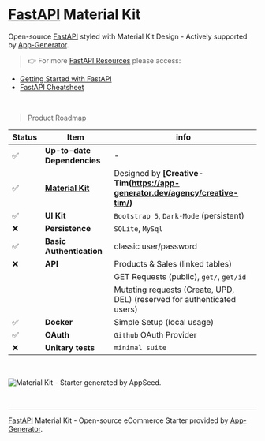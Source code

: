 # [FastAPI](https://app-generator.dev/docs/technologies/fastapi/index.html) Material Kit

Open-source [FastAPI](https://app-generator.dev/docs/technologies/fastapi/index.html) styled with Material Kit Design - Actively supported by [App-Generator](https://app-generator.dev/).

> 👉 For more [FastAPI Resources](https://app-generator.dev/docs/technologies/fastapi.html) please access:

- [Getting Started with FastAPI](https://app-generator.dev/docs/technologies/fastapi/index.html)
- [FastAPI Cheatsheet](https://app-generator.dev/docs/technologies/fastapi/cheatsheet.html)

<br />

> Product Roadmap 

| Status | Item | info | 
| --- | --- | --- |
| ✅ | **Up-to-date Dependencies** | - |
| ✅ | **[Material Kit](https://app-generator.dev/product/material-kit/)** | Designed by **[Creative-Tim(https://app-generator.dev/agency/creative-tim/)** |
| ✅ | **UI Kit** | `Bootstrap 5`, `Dark-Mode` (persistent) |
| ❌ | **Persistence** | `SQLite`, `MySql` |
| ✅ | **Basic Authentication** | classic user/password |
| ❌ | **API** | Products & Sales (linked tables) |
|     |         | GET Requests (public), `get/`, `get/id`  |
|     |         | Mutating requests (Create, UPD, DEL) (reserved for authenticated users) |
| ✅ | **Docker** | Simple Setup (local usage) |
| ✅ | **OAuth** | `Github` OAuth Provider |
| ❌ | **Unitary tests** | `minimal suite` |

<br />

![Material Kit - Starter generated by AppSeed.](https://user-images.githubusercontent.com/51070104/167396765-c88b7a95-155f-4236-8691-7b80fa2d9cd9.png)

<br />

---
[FastAPI](https://app-generator.dev/docs/technologies/fastapi/index.html) Material Kit - Open-source eCommerce Starter provided by [App-Generator](https://app-generator.dev/).
